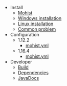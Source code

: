 - Install
  - [Mohist]()
  - [Windows installation](install/windows.md)
  - [Linux installation](install/linux.md)
  - [Common problem](install/problem.md)
- Configuration
  - 1.12.2
    - [mohist.yml](config/mohist-yml-1.12.2.md)
  - 1.16.4
    - [mohist.yml]()
- Developer
  - [Build](developer/build.md)
  - [Dependencies](developer/dependencies.md)
  - [JavaDocs](developer/javadocs.md)
